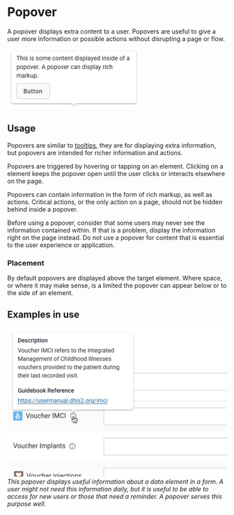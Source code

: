 # Popover
A popover displays extra content to a user. Popovers are useful to give a user more information or possible actions without disrupting a page or flow.

![](../images/popover-.jpg)

## Usage
Popovers are similar to [tooltips](../atoms/tooltip.md), they are for displaying extra information, but popovers are intended for richer information and actions.

Popovers are triggered by hovering or tapping on an element. Clicking on a element keeps the popover open until the user clicks or interacts elsewhere on the page. 

Popovers can contain information in the form of rich markup, as well as actions. Critical actions, or the only action on a page, should not be hidden behind inside a popover.

Before using a popover, consider that some users may never see the information contained within. If that is a problem, display the information right on the page instead. Do not use a popover for content that is essential to the user experience or application.

### Placement
By default popovers are displayed above the target element. Where space, or where it may make sense, is a limited the popover can appear below or to the side of an element.

## Examples in use
![](../images/popover-example.jpg)
*This popover displays useful information about a data element in a form. A user might not need this information daily, but it is useful to be able to access for new users or those that need a reminder. A popover serves this purpose well.*
